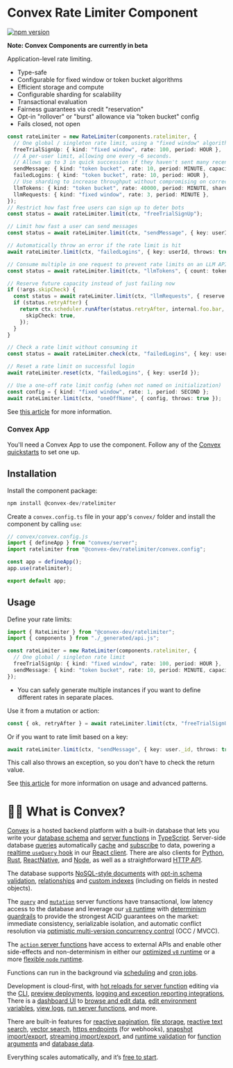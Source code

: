 # Convex Rate Limiter Component

[![npm version](https://badge.fury.io/js/@convex-dev%2Fratelimiter.svg)](https://badge.fury.io/js/@convex-dev%2Fratelimiter)

**Note: Convex Components are currently in beta**

Application-level rate limiting.

- Type-safe
- Configurable for fixed window or token bucket algorithms
- Efficient storage and compute
- Configurable sharding for scalability
- Transactional evaluation
- Fairness guarantees via credit "reservation"
- Opt-in "rollover" or "burst" allowance via "token bucket" config
- Fails closed, not open

```ts
const rateLimiter = new RateLimiter(components.ratelimiter, {
  // One global / singleton rate limit, using a "fixed window" algorithm.
  freeTrialSignUp: { kind: "fixed window", rate: 100, period: HOUR },
  // A per-user limit, allowing one every ~6 seconds.
  // Allows up to 3 in quick succession if they haven't sent many recently.
  sendMessage: { kind: "token bucket", rate: 10, period: MINUTE, capacity: 3 },
  failedLogins: { kind: "token bucket", rate: 10, period: HOUR },
  // Use sharding to increase throughput without compromising on correctness.
  llmTokens: { kind: "token bucket", rate: 40000, period: MINUTE, shards: 100 },
  llmRequests: { kind: "fixed window", rate: 3, period: MINUTE },
});
// Restrict how fast free users can sign up to deter bots
const status = await rateLimiter.limit(ctx, "freeTrialSignUp");

// Limit how fast a user can send messages
const status = await rateLimiter.limit(ctx, "sendMessage", { key: userId });

// Automatically throw an error if the rate limit is hit
await rateLimiter.limit(ctx, "failedLogins", { key: userId, throws: true });

// Consume multiple in one request to prevent rate limits on an LLM API.
const status = await rateLimiter.limit(ctx, "llmTokens", { count: tokens });

// Reserve future capacity instead of just failing now
if (!args.skipCheck) {
  const status = await rateLimiter.limit(ctx, "llmRequests", { reserve: true });
  if (status.retryAfter) {
    return ctx.scheduler.runAfter(status.retryAfter, internal.foo.bar, {
      skipCheck: true,
    });
  }
}

// Check a rate limit without consuming it
const status = await rateLimiter.check(ctx, "failedLogins", { key: userId });

// Reset a rate limit on successful login
await rateLimiter.reset(ctx, "failedLogins", { key: userId });

// Use a one-off rate limit config (when not named on initialization)
const config = { kind: "fixed window", rate: 1, period: SECOND };
await rateLimiter.limit(ctx, "oneOffName", { config, throws: true });
```

See [this article](https://stack.convex.dev/rate-limiting) for more information.

### Convex App

You'll need a Convex App to use the component. Follow any of the [Convex quickstarts](https://docs.convex.dev/home) to set one up.

## Installation

Install the component package:

```ts
npm install @convex-dev/ratelimiter
```

Create a `convex.config.ts` file in your app's `convex/` folder and install the component by calling `use`:

```ts
// convex/convex.config.js
import { defineApp } from "convex/server";
import ratelimiter from "@convex-dev/ratelimiter/convex.config";

const app = defineApp();
app.use(ratelimiter);

export default app;
```

## Usage

Define your rate limits:

```ts
import { RateLimiter } from "@convex-dev/ratelimiter";
import { components } from "./_generated/api.js";

const rateLimiter = new RateLimiter(components.ratelimiter, {
  // One global / singleton rate limit
  freeTrialSignUp: { kind: "fixed window", rate: 100, period: HOUR },
  sendMessage: { kind: "token bucket", rate: 10, period: MINUTE, capacity: 3 },
});
```

- You can safely generate multiple instances if you want to define different
  rates in separate places.

Use it from a mutation or action:

```ts
const { ok, retryAfter } = await rateLimiter.limit(ctx, "freeTrialSignUp");
```

Or if you want to rate limit based on a key:

```ts
await rateLimiter.limit(ctx, "sendMessage", { key: user._id, throws: true });
```

This call also throws an exception, so you don't have to check the return value.

See [this article](https://stack.convex.dev/rate-limiting) for more information
on usage and advanced patterns.

# 🧑‍🏫 What is Convex?

[Convex](https://convex.dev) is a hosted backend platform with a
built-in database that lets you write your
[database schema](https://docs.convex.dev/database/schemas) and
[server functions](https://docs.convex.dev/functions) in
[TypeScript](https://docs.convex.dev/typescript). Server-side database
[queries](https://docs.convex.dev/functions/query-functions) automatically
[cache](https://docs.convex.dev/functions/query-functions#caching--reactivity) and
[subscribe](https://docs.convex.dev/client/react#reactivity) to data, powering a
[realtime `useQuery` hook](https://docs.convex.dev/client/react#fetching-data) in our
[React client](https://docs.convex.dev/client/react). There are also clients for
[Python](https://docs.convex.dev/client/python),
[Rust](https://docs.convex.dev/client/rust),
[ReactNative](https://docs.convex.dev/client/react-native), and
[Node](https://docs.convex.dev/client/javascript), as well as a straightforward
[HTTP API](https://docs.convex.dev/http-api/).

The database supports
[NoSQL-style documents](https://docs.convex.dev/database/document-storage) with
[opt-in schema validation](https://docs.convex.dev/database/schemas),
[relationships](https://docs.convex.dev/database/document-ids) and
[custom indexes](https://docs.convex.dev/database/indexes/)
(including on fields in nested objects).

The
[`query`](https://docs.convex.dev/functions/query-functions) and
[`mutation`](https://docs.convex.dev/functions/mutation-functions) server functions have transactional,
low latency access to the database and leverage our
[`v8` runtime](https://docs.convex.dev/functions/runtimes) with
[determinism guardrails](https://docs.convex.dev/functions/runtimes#using-randomness-and-time-in-queries-and-mutations)
to provide the strongest ACID guarantees on the market:
immediate consistency,
serializable isolation, and
automatic conflict resolution via
[optimistic multi-version concurrency control](https://docs.convex.dev/database/advanced/occ) (OCC / MVCC).

The [`action` server functions](https://docs.convex.dev/functions/actions) have
access to external APIs and enable other side-effects and non-determinism in
either our
[optimized `v8` runtime](https://docs.convex.dev/functions/runtimes) or a more
[flexible `node` runtime](https://docs.convex.dev/functions/runtimes#nodejs-runtime).

Functions can run in the background via
[scheduling](https://docs.convex.dev/scheduling/scheduled-functions) and
[cron jobs](https://docs.convex.dev/scheduling/cron-jobs).

Development is cloud-first, with
[hot reloads for server function](https://docs.convex.dev/cli#run-the-convex-dev-server) editing via the
[CLI](https://docs.convex.dev/cli),
[preview deployments](https://docs.convex.dev/production/hosting/preview-deployments),
[logging and exception reporting integrations](https://docs.convex.dev/production/integrations/),
There is a
[dashboard UI](https://docs.convex.dev/dashboard) to
[browse and edit data](https://docs.convex.dev/dashboard/deployments/data),
[edit environment variables](https://docs.convex.dev/production/environment-variables),
[view logs](https://docs.convex.dev/dashboard/deployments/logs),
[run server functions](https://docs.convex.dev/dashboard/deployments/functions), and more.

There are built-in features for
[reactive pagination](https://docs.convex.dev/database/pagination),
[file storage](https://docs.convex.dev/file-storage),
[reactive text search](https://docs.convex.dev/text-search),
[vector search](https://docs.convex.dev/vector-search),
[https endpoints](https://docs.convex.dev/functions/http-actions) (for webhooks),
[snapshot import/export](https://docs.convex.dev/database/import-export/),
[streaming import/export](https://docs.convex.dev/production/integrations/streaming-import-export), and
[runtime validation](https://docs.convex.dev/database/schemas#validators) for
[function arguments](https://docs.convex.dev/functions/args-validation) and
[database data](https://docs.convex.dev/database/schemas#schema-validation).

Everything scales automatically, and it’s [free to start](https://www.convex.dev/plans).
